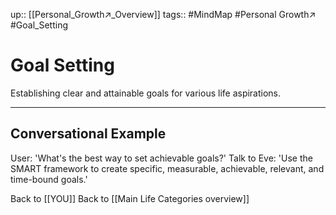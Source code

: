 up:: [[Personal_Growth↗️_Overview]]
tags:: #MindMap #Personal Growth↗️ #Goal_Setting

# Goal Setting

Establishing clear and attainable goals for various life aspirations.

---
## Conversational Example
User: 'What's the best way to set achievable goals?'
Talk to Eve: 'Use the SMART framework to create specific, measurable, achievable, relevant, and time-bound goals.'

Back to [[YOU]]
Back to [[Main Life Categories overview]]
